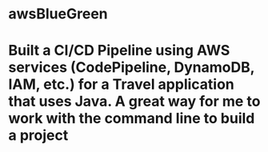 # awsBlueGreen

# Built a CI/CD Pipeline using AWS services (CodePipeline, DynamoDB, IAM, etc.) for a Travel application that uses Java. A great way for me to work with the command line to build a project
